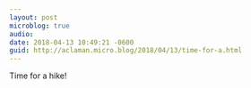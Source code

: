 ```yaml
---
layout: post
microblog: true
audio: 
date: 2018-04-13 10:49:21 -0600
guid: http://aclaman.micro.blog/2018/04/13/time-for-a.html
---
```

Time for a hike!
